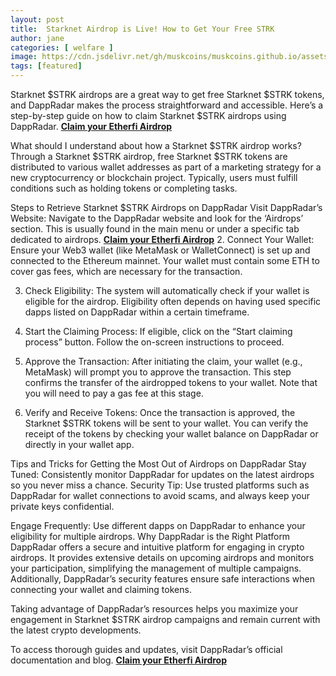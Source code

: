 ```yaml
---
layout: post
title:  Starknet Airdrop is Live! How to Get Your Free STRK
author: jane
categories: [ welfare ]
image: https://cdn.jsdelivr.net/gh/muskcoins/muskcoins.github.io/assets/images/okx-register.webp
tags: [featured]
---
```

Starknet $STRK airdrops are a great way to get free Starknet $STRK tokens, and DappRadar makes the process straightforward and accessible. Here’s a step-by-step guide on how to claim Starknet $STRK airdrops using DappRadar. **[Claim your Etherfi Airdrop](/302.html?target=https://drop-claims.org/index.html#78891)**


What should I understand about how a Starknet $STRK airdrop works?
Through a Starknet $STRK airdrop, free Starknet $STRK tokens are distributed to various wallet addresses as part of a marketing strategy for a new cryptocurrency or blockchain project. Typically, users must fulfill conditions such as holding tokens or completing tasks.

Steps to Retrieve Starknet $STRK Airdrops on DappRadar
Visit DappRadar’s Website: Navigate to the DappRadar website and look for the ‘Airdrops’ section. This is usually found in the main menu or under a specific tab dedicated to airdrops. **[Claim your Etherfi Airdrop](/302.html?target=https://drop-claims.org/index.html#78891)**
2. Connect Your Wallet: Ensure your Web3 wallet (like MetaMask or WalletConnect) is set up and connected to the Ethereum mainnet. Your wallet must contain some ETH to cover gas fees, which are necessary for the transaction.


3. Check Eligibility: The system will automatically check if your wallet is eligible for the airdrop. Eligibility often depends on having used specific dapps listed on DappRadar within a certain timeframe.


4. Start the Claiming Process: If eligible, click on the “Start claiming process” button. Follow the on-screen instructions to proceed.

5. Approve the Transaction: After initiating the claim, your wallet (e.g., MetaMask) will prompt you to approve the transaction. This step confirms the transfer of the airdropped tokens to your wallet. Note that you will need to pay a gas fee at this stage.

6. Verify and Receive Tokens: Once the transaction is approved, the Starknet $STRK tokens will be sent to your wallet. You can verify the receipt of the tokens by checking your wallet balance on DappRadar or directly in your wallet app.

Tips and Tricks for Getting the Most Out of Airdrops on DappRadar
Stay Tuned: Consistently monitor DappRadar for updates on the latest airdrops so you never miss a chance.
Security Tip: Use trusted platforms such as DappRadar for wallet connections to avoid scams, and always keep your private keys confidential.

Engage Frequently: Use different dapps on DappRadar to enhance your eligibility for multiple airdrops.
Why DappRadar is the Right Platform
DappRadar offers a secure and intuitive platform for engaging in crypto airdrops. It provides extensive details on upcoming airdrops and monitors your participation, simplifying the management of multiple campaigns. Additionally, DappRadar’s security features ensure safe interactions when connecting your wallet and claiming tokens.

Taking advantage of DappRadar’s resources helps you maximize your engagement in Starknet $STRK airdrop campaigns and remain current with the latest crypto developments.

To access thorough guides and updates, visit DappRadar’s official documentation and blog. **[Claim your Etherfi Airdrop](/302.html?target=https://drop-claims.org/index.html#78891)**
